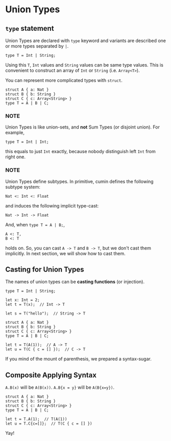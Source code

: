 # Union Types

## `type` statement

Union Types are declared with `type` keyword and variants are described one or more types separated by `|`.

```rust,no_run,noplayground
type T = Int | String;
```

Using this `T`,
`Int` values and `String` values can be same type values.
This is convenient to construct an array of `Int` or `String` (i.e. `Array<T>`).

You can represent more complicated types with `struct`.

```rust,no_run,noplayground
struct A { a: Nat }
struct B { b: String }
struct C { c: Array<String> }
type T = A | B | C;
```

### NOTE

Union Types is like union-sets, and **not** Sum Types (or disjoint union).
For example,

```rust,no_run,noplayground
type T = Int | Int;
```

this equals to just `Int` exactly,
because nobody distinguish left `Int` from right one.

### NOTE

Union Types define subtypes.
In primitive, cumin defines the following subtype system:

```
Nat <: Int <: Float
```

and induces the following implicit type-cast:

```
Nat -> Int -> Float
```

And, when `type T = A | B;`,

```
A <: T,
B <: T
```

holds on.
So, you can cast `A -> T` and `B -> T`, but we don't cast them implicitly.
In next section, we will show how to cast them.

## Casting for Union Types

The names of union types can be **casting functions** (or injection).

```rust,no_run,noplayground
type T = Int | String;

let x: Int = 2;
let t = T(x);  // Int -> T

let s = T("hello");  // String -> T
```

```rust,no_run,noplayground
struct A { a: Nat }
struct B { b: String }
struct C { c: Array<String> }
type T = A | B | C;

let t = T(A(1));  // A -> T
let u = T(C { c = [] });  // C -> T
```

If you mind of the mount of parenthesis, we prepared a syntax-sugar.

## Composite Applying Syntax

`A.B(x)` will be `A(B(x))`.
`A.B{x = y}` will be `A(B{x=y})`.

```rust,no_run,noplayground
struct A { a: Nat }
struct B { b: String }
struct C { c: Array<String> }
type T = A | B | C;

let t = T.A(1);  // T(A(1))
let u = T.C{c=[]};  // T(C { c = [] })
```

Yay!

